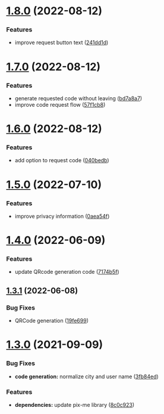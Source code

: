 # [1.8.0](https://github.com/roziscoding/amandapix-telegram-bot/compare/v1.7.0...v1.8.0) (2022-08-12)


### Features

* improve request button text ([241dd1d](https://github.com/roziscoding/amandapix-telegram-bot/commit/241dd1d9e807ac63dd4c6d445df61b6a961123c2))

# [1.7.0](https://github.com/roziscoding/amandapix-telegram-bot/compare/v1.6.0...v1.7.0) (2022-08-12)


### Features

* generate requested code without leaving ([bd7a8a7](https://github.com/roziscoding/amandapix-telegram-bot/commit/bd7a8a7f9e508727262f14f74063823db4d387cb))
* improve code request flow ([57f1cb8](https://github.com/roziscoding/amandapix-telegram-bot/commit/57f1cb8e4ea5911c12f18b9a2056f1dd661a1983))

# [1.6.0](https://github.com/roziscoding/amandapix-telegram-bot/compare/v1.5.0...v1.6.0) (2022-08-12)


### Features

* add option to request code ([040bedb](https://github.com/roziscoding/amandapix-telegram-bot/commit/040bedb923943154c08f9916df0c1362efb1ea69))

# [1.5.0](https://github.com/roziscoding/amandapix-telegram-bot/compare/v1.4.0...v1.5.0) (2022-07-10)


### Features

* improve privacy information ([0aea54f](https://github.com/roziscoding/amandapix-telegram-bot/commit/0aea54fbd3f6270a5c50db4b15d9b40278c57779))

# [1.4.0](https://github.com/roziscoding/amandapix-telegram-bot/compare/v1.3.1...v1.4.0) (2022-06-09)


### Features

* update QRcode generation code ([7174b5f](https://github.com/roziscoding/amandapix-telegram-bot/commit/7174b5f9f4872dc0a1f05f72d401d3acea30eb67))

## [1.3.1](https://github.com/roziscoding/amandapix-telegram-bot/compare/v1.3.0...v1.3.1) (2022-06-08)


### Bug Fixes

* QRCode generation ([19fe699](https://github.com/roziscoding/amandapix-telegram-bot/commit/19fe69998c5e8562e04522a5260859d773dfe840))

# [1.3.0](https://github.com/roziscoding/amandapix-telegram-bot/compare/v1.2.0...v1.3.0) (2021-09-09)


### Bug Fixes

* **code generation:** normalize city and user name ([3fb84ed](https://github.com/roziscoding/amandapix-telegram-bot/commit/3fb84edc18ae3cd9d5c0fc4fad98446ee8cccbba))


### Features

* **dependencies:** update pix-me library ([8c0c923](https://github.com/roziscoding/amandapix-telegram-bot/commit/8c0c92386bd32cde39f46b4ffbfc3dd3ce6f6957))
